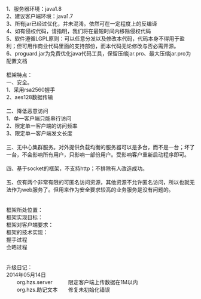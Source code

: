 1、服务器环境：java1.8<BR>
2、建议客户端环境：java1.7<BR>
3、所有jar已经过优化，并未混淆。依然可在一定程度上的反编译<BR>
4、如有侵权代码，请指明，我们将在最短时间内移除侵权代码<BR>
5、软件遵循LGPL原则：可以任意分发以及修改本代码，代码本身不得用于盈利；但可用作商业代码里面的支持部份，而本代码无论修改与否必需开源。<BR>
6、proguard.jar为免费优化java代码工具，保留压缩jar.pro、最大压缩jar.pro为配置文档<BR>
<BR>
框架特点：<BR>
一、安全。<BR>
1、采用rsa2560握手<BR>
2、aes128数据传输<BR>
<BR>
二、降低恶意访问<BR>
1、单一客户端只能串行访问<BR>
2、限定单一客户端的访问频率<BR>
3、限定单一客户端发文长度<BR>
<BR>
三、无中心集群服务。对外提供负载均衡的服务器可以是多台，而不是一台；坏了一台，不会影响所有用户，只影响一部份用户。受影响客户重新启动程序即可。<BR>
<BR>
四、基于socket的框架，不支持http；不排除有人改造成功。<BR>
<BR>
五、仅有两个非常有限的可匿名访问资源，其他资源不允许匿名访问，所以也就无法作为web服务了。但用来作为安全要求较高的业务服务是没有问题的。<BR>
<BR>
<BR>
框架所处位置：<BR>
框架实现目标：<BR>
框架对客户端要求：<BR>
框架的技术实现：<BR>
握手过程<BR>
会晤过程<BR>
<BR>
<BR>
升级日记：<BR>
2014年05月14日<BR>
　　org.hzs.server　　　限定客户端上传数据在1M以内<BR>
　　org.hzs.助记文本　　修复未初始化错误<BR>